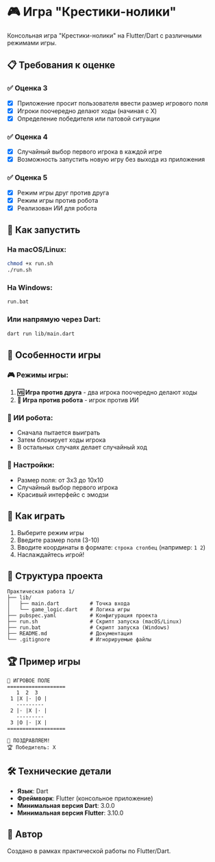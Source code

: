 # 🎮 Игра "Крестики-нолики"

Консольная игра "Крестики-нолики" на Flutter/Dart с различными режимами игры.

## 📋 Требования к оценке

### ✅ Оценка 3
- [x] Приложение просит пользователя ввести размер игрового поля
- [x] Игроки поочередно делают ходы (начиная с X)
- [x] Определение победителя или патовой ситуации

### ✅ Оценка 4
- [x] Случайный выбор первого игрока в каждой игре
- [x] Возможность запустить новую игру без выхода из приложения

### ✅ Оценка 5
- [x] Режим игры друг против друга
- [x] Режим игры против робота
- [x] Реализован ИИ для робота

## 🚀 Как запустить

### На macOS/Linux:
```bash
chmod +x run.sh
./run.sh
```

### На Windows:
```cmd
run.bat
```

### Или напрямую через Dart:
```bash
dart run lib/main.dart
```

## 🎯 Особенности игры

### 🎮 Режимы игры:
1. **🆚 Игра против друга** - два игрока поочередно делают ходы
2. **🤖 Игра против робота** - игрок против ИИ

### 🧠 ИИ робота:
- Сначала пытается выиграть
- Затем блокирует ходы игрока
- В остальных случаях делает случайный ход

### 📏 Настройки:
- Размер поля: от 3x3 до 10x10
- Случайный выбор первого игрока
- Красивый интерфейс с эмодзи

## 🎲 Как играть

1. Выберите режим игры
2. Введите размер поля (3-10)
3. Вводите координаты в формате: `строка столбец` (например: `1 2`)
4. Наслаждайтесь игрой!

## 📁 Структура проекта

```
Практическая работа 1/
├── lib/
│   ├── main.dart          # Точка входа
│   └── game_logic.dart    # Логика игры
├── pubspec.yaml           # Конфигурация проекта
├── run.sh                 # Скрипт запуска (macOS/Linux)
├── run.bat                # Скрипт запуска (Windows)
├── README.md              # Документация
└── .gitignore             # Игнорируемые файлы
```

## 🏆 Пример игры

```
🎯 ИГРОВОЕ ПОЛЕ
===================
   1  2  3
 1 |X |· |O |
   ---------
 2 |· |X |· |
   ---------
 3 |O |· |X |
===================

🎉 ПОЗДРАВЛЯЕМ!
🏆 Победитель: X
```

## 🛠️ Технические детали

- **Язык**: Dart
- **Фреймворк**: Flutter (консольное приложение)
- **Минимальная версия Dart**: 3.0.0
- **Минимальная версия Flutter**: 3.10.0

## 📝 Автор

Создано в рамках практической работы по Flutter/Dart.
